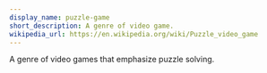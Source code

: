 ```yaml
---
display_name: puzzle-game
short_description: A genre of video game.
wikipedia_url: https://en.wikipedia.org/wiki/Puzzle_video_game
---
```

A genre of video games that emphasize puzzle solving.
